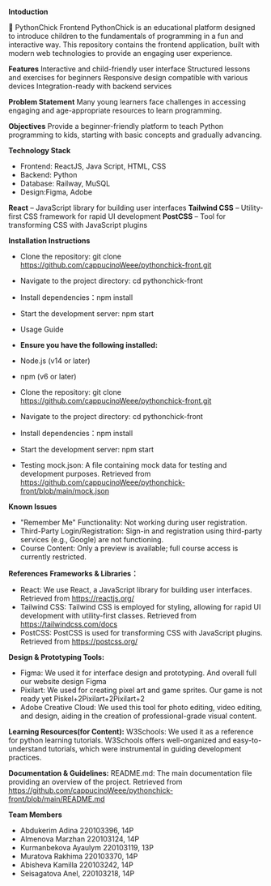 **Intoduction**

🐣 PythonChick Frontend PythonChick is an educational platform designed to introduce children to the fundamentals of programming in a fun and interactive way. This repository contains the frontend application, built with modern web technologies to provide an engaging user experience.

**Features**
Interactive and child-friendly user interface
Structured lessons and exercises for beginners
Responsive design compatible with various devices
Integration-ready with backend services

**Problem Statement** 
Many young learners face challenges in accessing engaging and age-appropriate resources to learn programming.

**Objectives** 
Provide a beginner-friendly platform to teach Python programming to kids, starting with basic concepts and gradually advancing.

**Technology Stack**
* Frontend: ReactJS, Java Script, HTML, CSS
* Backend: Python
* Database: Railway, MuSQL
* Design:Figma, Adobe

**React** – JavaScript library for building user interfaces
**Tailwind CSS** – Utility-first CSS framework for rapid UI development
**PostCSS** – Tool for transforming CSS with JavaScript plugins

**Installation Instructions**
* Clone the repository: git clone https://github.com/cappucinoWeee/pythonchick-front.git
* Navigate to the project directory: cd pythonchick-front
* Install dependencies：npm install
* Start the development server: npm start
* Usage Guide

* **Ensure you have the following installed:**
* Node.js (v14 or later)
* npm (v6 or later)
* Clone the repository: git clone https://github.com/cappucinoWeee/pythonchick-front.git
* Navigate to the project directory: cd pythonchick-front
* Install dependencies：npm install
* Start the development server: npm start
* Testing mock.json: A file containing mock data for testing and development purposes. Retrieved from https://github.com/cappucinoWeee/pythonchick-front/blob/main/mock.json

**Known Issues**
* "Remember Me" Functionality: Not working during user registration.
* Third-Party Login/Registration: Sign-in and registration using third-party services (e.g., Google) are not functioning.
* Course Content: Only a preview is available; full course access is currently restricted.

**References**
**Frameworks & Libraries：**
* React: We use React, a JavaScript library for building user interfaces. Retrieved from https://reactjs.org/
* Tailwind CSS: Tailwind CSS is employed for styling, allowing for rapid UI development with utility-first classes. Retrieved from https://tailwindcss.com/docs
* PostCSS: PostCSS is used for transforming CSS with JavaScript plugins. Retrieved from https://postcss.org/

**Design & Prototyping Tools:**
* Figma: We used it for interface design and prototyping. And overall full our website design Figma
* Pixilart: We used for creating pixel art and game sprites. Our game is not ready yet Piskel+2Pixilart+2Pixilart+2
* Adobe Creative Cloud: We used this tool for photo editing, video editing, and design, aiding in the creation of professional-grade visual content.

**Learning Resources(for Content):**
W3Schools: We used it as a reference for python learning tutorials. W3Schools offers well-organized and easy-to-understand tutorials, which were instrumental in guiding development practices. 

**Documentation & Guidelines:**
README.md: The main documentation file providing an overview of the project. Retrieved from https://github.com/cappucinoWeee/pythonchick-front/blob/main/README.md

**Team Members**
* Abdukerim Adina 220103396, 14P
* Almenova Marzhan 220103124, 14P
* Kurmanbekova Ayaulym 220103119, 13Р
* Muratova Rakhima 220103370, 14Р
* Abisheva Kamilla 220103242, 14P
* Seisagatova Anel, 220103218, 14P
